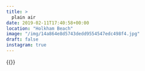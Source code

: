 ```yaml
---
title: >
  plain air
date: 2019-02-11T17:40:58+00:00
location: "Holkham Beach"
image: "/img/14a864e8d5743dedd9554547edc498f4.jpg"
draft: false
instagram: true
---
```


{{<photo src="/img/14a864e8d5743dedd9554547edc498f4.jpg">}}
